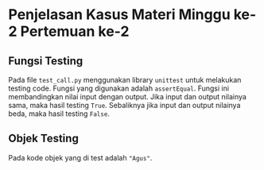 # Penjelasan Kasus Materi Minggu ke-2 Pertemuan ke-2

## Fungsi Testing

Pada file ```test_call.py``` menggunakan library ```unittest``` untuk melakukan testing code.
Fungsi yang digunakan adalah ```assertEqual```. Fungsi ini membandingkan nilai input dengan output.
Jika input dan output nilainya sama, maka hasil testing ```True```. Sebaliknya jika input dan output nilainya beda, maka hasil testing ```False```.

## Objek Testing

Pada kode objek yang di test adalah ```"Agus"```. 